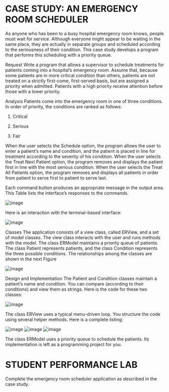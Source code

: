# CASE STUDY: AN EMERGENCY ROOM SCHEDULER
As anyone who has been to a busy hospital emergency room knows, people must wait for service. Although everyone might appear to be waiting in the same place, they are actually in separate groups and scheduled according to the seriousness of their condition. This case study develops a program that performs this scheduling with a priority queue.

Request
Write a program that allows a supervisor to schedule treatments for patients coming into a hospital’s emergency room. Assume that, because some patients are in more critical condition than others, patients are not treated on a strictly first-come, first-served basis, but are assigned a priority when admitted. Patients with a high priority receive attention before those with a lower priority.

Analysis
Patients come into the emergency room in one of three conditions. In order of priority, the conditions are ranked as follows:

1. Critical

2. Serious

3. Fair

When the user selects the Schedule option, the program allows the user to enter a patient’s name and condition, and the patient is placed in line for treatment according to the severity of his condition. When the user selects the Treat Next Patient option, the program removes and displays the patient first in line with the most serious condition. When the user selects the Treat All Patients option, the program removes and displays all patients in order from patient to serve first to patient to serve last.

Each command button produces an appropriate message in the output area. This Table lists the interface’s responses to the commands.

![image](https://user-images.githubusercontent.com/19671036/60823986-68e7b180-a16e-11e9-97d9-a82d5fdb2a58.png)

Here is an interaction with the terminal-based interface:

![image](https://user-images.githubusercontent.com/19671036/60824044-874dad00-a16e-11e9-8f64-dc7a9ee87dc2.png)

Classes
The application consists of a view class, called ERView, and a set of model classes. The view class interacts with the user and runs methods with the model. The class ERModel maintains a priority queue of patients. The class Patient represents patients, and the class Condition represents the three possible conditions. The relationships among the classes are shown in the next Figure

![image](https://user-images.githubusercontent.com/19671036/60824111-a2b8b800-a16e-11e9-87ec-6c4e46fe1baf.png)

Design and Implementation
The Patient and Condition classes maintain a patient’s name and condition. You can compare (according to their conditions) and view them as strings. Here is the code for these two classes:

![image](https://user-images.githubusercontent.com/19671036/60824173-bebc5980-a16e-11e9-9ff1-b18918d06fcc.png)

The class ERView uses a typical menu-driven loop. You structure the code using several helper methods. Here is a complete listing:

![image](https://user-images.githubusercontent.com/19671036/60824226-d85da100-a16e-11e9-97ee-3b7f7ced417b.png)
![image](https://user-images.githubusercontent.com/19671036/60824277-ef9c8e80-a16e-11e9-8637-e48eb791f5fb.png)
![image](https://user-images.githubusercontent.com/19671036/60824335-0a6f0300-a16f-11e9-93ad-f57022329773.png)

The class ERModel uses a priority queue to schedule the patients. Its implementation is left as a programming project for you.

# STUDENT PERFORMANCE LAB
Complete the emergency room scheduler application as described in the case study.
